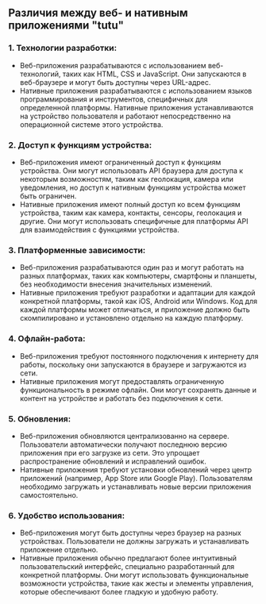 ## **Различия между веб- и нативным приложениями "tutu"**

### 1. **Технологии разработки:**

- Веб-приложения разрабатываются с использованием веб-технологий, таких как HTML, CSS и JavaScript. Они запускаются в веб-браузере и могут быть доступны через URL-адрес.
- Нативные приложения разрабатываются с использованием языков программирования и инструментов, специфичных для определенной платформы. Нативные приложения устанавливаются на устройство пользователя и работают непосредственно на операционной системе этого устройства.

### 2. **Доступ к функциям устройства:**

- Веб-приложения имеют ограниченный доступ к функциям устройства. Они могут использовать API браузера для доступа к некоторым возможностям, таким как геолокация, камера или уведомления, но доступ к нативным функциям устройства может быть ограничен.
- Нативные приложения имеют полный доступ ко всем функциям устройства, таким как камера, контакты, сенсоры, геолокация и другие. Они могут использовать специфичные для платформы API для взаимодействия с функциями устройства.

### 3. **Платформенные зависимости:**

- Веб-приложения разрабатываются один раз и могут работать на разных платформах, таких как компьютеры, смартфоны и планшеты, без необходимости внесения значительных изменений.
- Нативные приложения требуют разработки и адаптации для каждой конкретной платформы, такой как iOS, Android или Windows. Код для каждой платформы может отличаться, и приложение должно быть скомпилировано и установлено отдельно на каждую платформу.

### 4. **Офлайн-работа:**

- Веб-приложения требуют постоянного подключения к интернету для работы, поскольку они запускаются в браузере и загружаются из сети.
- Нативные приложения могут предоставлять ограниченную функциональность в режиме офлайн. Они могут сохранять данные и контент на устройстве и работать без подключения к сети.

### 5. **Обновления:**

- Веб-приложения обновляются централизованно на сервере. Пользователи автоматически получают последнюю версию приложения при его загрузке из сети. Это упрощает распространение обновлений и исправлений ошибок.
- Нативные приложения требуют установки обновлений через центр приложений (например, App Store или Google Play). Пользователям необходимо загружать и устанавливать новые версии приложения самостоятельно.

### 6. **Удобство использования:**

- Веб-приложения могут быть доступны через браузер на разных устройствах. Пользователи не должны загружать и устанавливать приложение отдельно.
- Нативные приложения обычно предлагают более интуитивный пользовательский интерфейс, специально разработанный для конкретной платформы. Они могут использовать функциональные возможности устройства, такие как жесты и элементы управления, которые обеспечивают более гладкую и удобную работу.